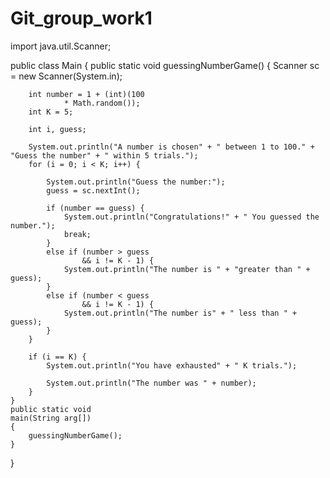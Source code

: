 # Git_group_work1

import java.util.Scanner;

public class Main {
    public static void
    guessingNumberGame()
    {
        Scanner sc = new Scanner(System.in);

        int number = 1 + (int)(100
                * Math.random());
        int K = 5;

        int i, guess;

        System.out.println("A number is chosen" + " between 1 to 100." + "Guess the number" + " within 5 trials.");
        for (i = 0; i < K; i++) {

            System.out.println("Guess the number:");
            guess = sc.nextInt();

            if (number == guess) {
                System.out.println("Congratulations!" + " You guessed the number.");
                break;
            }
            else if (number > guess
                    && i != K - 1) {
                System.out.println("The number is " + "greater than " + guess);
            }
            else if (number < guess
                    && i != K - 1) {
                System.out.println("The number is" + " less than " + guess);
            }
        }

        if (i == K) {
            System.out.println("You have exhausted" + " K trials.");

            System.out.println("The number was " + number);
        }
    }
    public static void
    main(String arg[])
    {
        guessingNumberGame();
    }
}
